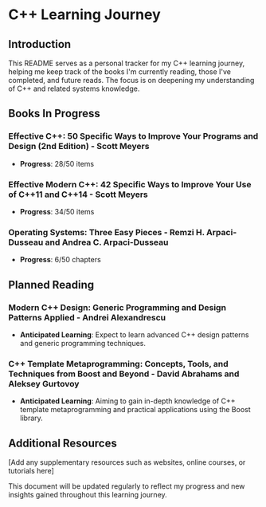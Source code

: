 # C++ Learning Journey

## Introduction
This README serves as a personal tracker for my C++ learning journey, helping me keep track of the books I'm currently reading, those I've completed, and future reads. The focus is on deepening my understanding of C++ and related systems knowledge.

## Books In Progress

### Effective C++: 50 Specific Ways to Improve Your Programs and Design (2nd Edition) - Scott Meyers
- **Progress**: 28/50 items


### Effective Modern C++: 42 Specific Ways to Improve Your Use of C++11 and C++14 - Scott Meyers
- **Progress**: 34/50 items


### Operating Systems: Three Easy Pieces - Remzi H. Arpaci-Dusseau and Andrea C. Arpaci-Dusseau
- **Progress**: 6/50 chapters


## Planned Reading

### Modern C++ Design: Generic Programming and Design Patterns Applied - Andrei Alexandrescu
- **Anticipated Learning**: Expect to learn advanced C++ design patterns and generic programming techniques.

### C++ Template Metaprogramming: Concepts, Tools, and Techniques from Boost and Beyond - David Abrahams and Aleksey Gurtovoy
- **Anticipated Learning**: Aiming to gain in-depth knowledge of C++ template metaprogramming and practical applications using the Boost library.

## Additional Resources
[Add any supplementary resources such as websites, online courses, or tutorials here]


This document will be updated regularly to reflect my progress and new insights gained throughout this learning journey.
